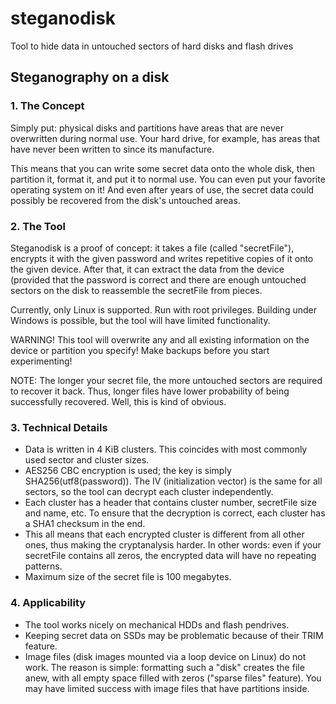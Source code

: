 # steganodisk
Tool to hide data in untouched sectors of hard disks and flash drives

## Steganography on a disk

### 1. The Concept

Simply put: physical disks and partitions have areas that are
never overwritten during normal use. Your hard drive, for example,
has areas that have never been written to since its manufacture.

This means that you can write some secret data onto the whole
disk, then partition it, format it, and put it to normal use.
You can even put your favorite operating system on it!
And even after years of use, the secret data could possibly be
recovered from the disk's untouched areas.


### 2. The Tool

Steganodisk is a proof of concept: it takes a file (called "secretFile"),
encrypts it with the given password and writes repetitive copies of it
onto the given device. After that, it can extract the data from the device
(provided that the password is correct and there are enough untouched
sectors on the disk to reassemble the secretFile from pieces.

Currently, only Linux is supported. Run with root privileges. Building under
Windows is possible, but the tool will have limited functionality.

WARNING! This tool will overwrite any and all existing information on the
device or partition you specify! Make backups before you start experimenting!

NOTE: The longer your secret file, the more untouched sectors are required to
recover it back. Thus, longer files have lower probability of being
successfully recovered. Well, this is kind of obvious.


### 3. Technical Details

- Data is written in 4 KiB clusters. This coincides with most commonly used
  sector and cluster sizes.
- AES256 CBC encryption is used; the key is simply SHA256(utf8(password)).
  The IV (initialization vector) is the same for all sectors, so the tool
  can decrypt each cluster independently.
- Each cluster has a header that contains cluster number, secretFile
  size and name, etc. To ensure that the decryption is correct, each cluster
  has a SHA1 checksum in the end. 
- This all means that each encrypted cluster is different from all other ones,
  thus making the cryptanalysis harder. In other words: even if your secretFile
  contains all zeros, the encrypted data will have no repeating patterns.
- Maximum size of the secret file is 100 megabytes.


### 4. Applicability

- The tool works nicely on mechanical HDDs and flash pendrives.
- Keeping secret data on SSDs may be problematic because of their TRIM
  feature.
- Image files (disk images mounted via a loop device on Linux) do not work.
  The reason is simple: formatting such a "disk" creates the file anew,
  with all empty space filled with zeros ("sparse files" feature).
  You may have limited success with image files that have partitions inside.

